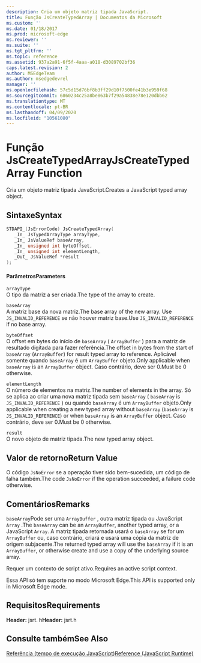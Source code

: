 ```yaml
---
description: Cria um objeto matriz tipada JavaScript.
title: Função JsCreateTypedArray | Documentos da Microsoft
ms.custom: ''
ms.date: 01/18/2017
ms.prod: microsoft-edge
ms.reviewer: ''
ms.suite: ''
ms.tgt_pltfrm: ''
ms.topic: reference
ms.assetid: 937a2a91-6f5f-4aaa-a018-d3089702bf36
caps.latest.revision: 2
author: MSEdgeTeam
ms.author: msedgedevrel
manager: ''
ms.openlocfilehash: 57c5d15d76bf8b3ff29d10f7500fe41b3e959f68
ms.sourcegitcommit: 6860234c25a8be863b7f29a54838e78e120dbb62
ms.translationtype: MT
ms.contentlocale: pt-BR
ms.lasthandoff: 04/09/2020
ms.locfileid: "10561080"
---
```

# <span data-ttu-id="81f0a-103">Função JsCreateTypedArray</span><span class="sxs-lookup"><span data-stu-id="81f0a-103">JsCreateTypedArray Function</span></span>
<span data-ttu-id="81f0a-104">Cria um objeto matriz tipada JavaScript.</span><span class="sxs-lookup"><span data-stu-id="81f0a-104">Creates a JavaScript typed array object.</span></span>  
  
## <span data-ttu-id="81f0a-105">Sintaxe</span><span class="sxs-lookup"><span data-stu-id="81f0a-105">Syntax</span></span>  
  
```cpp  
STDAPI_(JsErrorCode) JsCreateTypedArray(  
   _In_ JsTypedArrayType arrayType,  
   _In_ JsValueRef baseArray,  
   _In_ unsigned int byteOffset,  
   _In_ unsigned int elementLength,  
   _Out_ JsValueRef *result  
);  
```  
  
#### <span data-ttu-id="81f0a-106">Parâmetros</span><span class="sxs-lookup"><span data-stu-id="81f0a-106">Parameters</span></span>  
 `arrayType`  
 <span data-ttu-id="81f0a-107">O tipo da matriz a ser criada.</span><span class="sxs-lookup"><span data-stu-id="81f0a-107">The type of the array to create.</span></span>  
  
 `baseArray`  
 <span data-ttu-id="81f0a-108">A matriz base da nova matriz.</span><span class="sxs-lookup"><span data-stu-id="81f0a-108">The base array of the new array.</span></span> <span data-ttu-id="81f0a-109">Use `JS_INVALID_REFERENCE` se não houver matriz base.</span><span class="sxs-lookup"><span data-stu-id="81f0a-109">Use `JS_INVALID_REFERENCE` if no base array.</span></span>  
  
 `byteOffset`  
 <span data-ttu-id="81f0a-110">O offset em bytes do início de `baseArray` ( `ArrayBuffer` ) para a matriz de resultado digitada para fazer referência.</span><span class="sxs-lookup"><span data-stu-id="81f0a-110">The offset in bytes from the start of `baseArray` (`ArrayBuffer`) for result typed array to reference.</span></span> <span data-ttu-id="81f0a-111">Aplicável somente quando `baseArray` é um `ArrayBuffer` objeto.</span><span class="sxs-lookup"><span data-stu-id="81f0a-111">Only applicable when `baseArray` is an `ArrayBuffer` object.</span></span> <span data-ttu-id="81f0a-112">Caso contrário, deve ser 0.</span><span class="sxs-lookup"><span data-stu-id="81f0a-112">Must be 0 otherwise.</span></span>  
  
 `elementLength`  
 <span data-ttu-id="81f0a-113">O número de elementos na matriz.</span><span class="sxs-lookup"><span data-stu-id="81f0a-113">The number of elements in the array.</span></span> <span data-ttu-id="81f0a-114">Só se aplica ao criar uma nova matriz tipada sem `baseArray` ( `baseArray` is `JS_INVALID_REFERENCE` ) ou quando `baseArray` é um `ArrayBuffer` objeto.</span><span class="sxs-lookup"><span data-stu-id="81f0a-114">Only applicable when creating a new typed array without `baseArray` (`baseArray` is `JS_INVALID_REFERENCE`) or when `baseArray` is an `ArrayBuffer` object.</span></span> <span data-ttu-id="81f0a-115">Caso contrário, deve ser 0.</span><span class="sxs-lookup"><span data-stu-id="81f0a-115">Must be 0 otherwise.</span></span>  
  
 `result`  
 <span data-ttu-id="81f0a-116">O novo objeto de matriz tipada.</span><span class="sxs-lookup"><span data-stu-id="81f0a-116">The new typed array object.</span></span>  
  
## <span data-ttu-id="81f0a-117">Valor de retorno</span><span class="sxs-lookup"><span data-stu-id="81f0a-117">Return Value</span></span>  
 <span data-ttu-id="81f0a-118">O código `JsNoError` se a operação tiver sido bem-sucedida, um código de falha também.</span><span class="sxs-lookup"><span data-stu-id="81f0a-118">The code `JsNoError` if the operation succeeded, a failure code otherwise.</span></span>  
  
## <span data-ttu-id="81f0a-119">Comentários</span><span class="sxs-lookup"><span data-stu-id="81f0a-119">Remarks</span></span>  
 <span data-ttu-id="81f0a-120">`baseArray`Pode ser uma `ArrayBuffer` , outra matriz tipada ou JavaScript `Array` .</span><span class="sxs-lookup"><span data-stu-id="81f0a-120">The `baseArray` can be an `ArrayBuffer`, another typed array, or a JavaScript `Array`.</span></span> <span data-ttu-id="81f0a-121">A matriz tipada retornada usará o `baseArray` se for um `ArrayBuffer` ou, caso contrário, criará e usará uma cópia da matriz de origem subjacente.</span><span class="sxs-lookup"><span data-stu-id="81f0a-121">The returned typed array will use the `baseArray` if it is an `ArrayBuffer`, or otherwise create and use a copy of the underlying source array.</span></span>  
  
 <span data-ttu-id="81f0a-122">Requer um contexto de script ativo.</span><span class="sxs-lookup"><span data-stu-id="81f0a-122">Requires an active script context.</span></span>  
  
 <span data-ttu-id="81f0a-123">Essa API só tem suporte no modo Microsoft Edge.</span><span class="sxs-lookup"><span data-stu-id="81f0a-123">This API is supported only in Microsoft Edge mode.</span></span>  
  
## <span data-ttu-id="81f0a-124">Requisitos</span><span class="sxs-lookup"><span data-stu-id="81f0a-124">Requirements</span></span>  
 <span data-ttu-id="81f0a-125">**Header:** jsrt. h</span><span class="sxs-lookup"><span data-stu-id="81f0a-125">**Header:** jsrt.h</span></span>  
  
## <span data-ttu-id="81f0a-126">Consulte também</span><span class="sxs-lookup"><span data-stu-id="81f0a-126">See Also</span></span>  
 [<span data-ttu-id="81f0a-127">Referência (tempo de execução JavaScript)</span><span class="sxs-lookup"><span data-stu-id="81f0a-127">Reference (JavaScript Runtime)</span></span>](../chakra-hosting/reference-javascript-runtime.md)